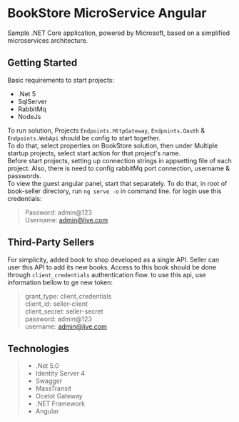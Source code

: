 # BookStore MicroService Angular
Sample .NET Core application, powered by Microsoft, based on a simplified microservices architecture.
## Getting Started
Basic requirements to start projects:
- .Net 5
- SqlServer
- RabbitMq
- NodeJs

To run solution, Projects `Endpoints.HttpGateway`, `Endpoints.Oauth` & `Endpoints.WebApi` should be config to start together.\
To do that, select properties on BookStore solution, then under Multiple startup projects, select start action for that project's name.\
Before start projects, setting up connection strings in appsetting file of each project. Also, there is need to config rabbitMq port connection, username & passwords.\
To view the guest angular panel, start that separately. To do that, in root of book-seller directory, run `ng serve -o` in command line. for login use this credentials:
> Password: admin@123\
> Username: admin@live.com
## Third-Party Sellers
For simplicity, added book to shop developed as a single API. Seller can user this API to add its new books. Access to this book should be done through `client_credentials` authentication flow. to use this api, use information bellow to ge new token: 
> grant_type: client_credentials\
> client_id: seller-client\
> client_secret: seller-secret\
> password: admin@123\
> username: admin@live.com
## Technologies
> - .Net 5.0
> - Identity Server 4
> - Swagger
> - MassTransit
> - Ocelot Gateway
> - .NET Framework
> - Angular
